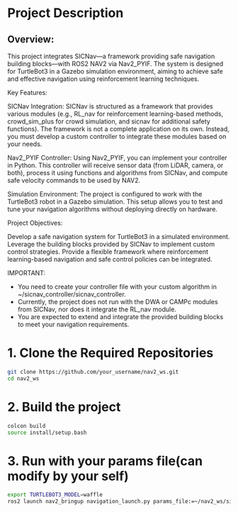 # Project Description
## Overview:
This project integrates SICNav—a framework providing safe navigation building blocks—with ROS2 NAV2 via Nav2_PYIF. The system is designed for TurtleBot3 in a Gazebo simulation environment, aiming to achieve safe and effective navigation using reinforcement learning techniques.

Key Features:

SICNav Integration:
SICNav is structured as a framework that provides various modules (e.g., RL_nav for reinforcement learning-based methods, crowd_sim_plus for crowd simulation, and sicnav for additional safety functions). The framework is not a complete application on its own. Instead, you must develop a custom controller to integrate these modules based on your needs.

Nav2_PYIF Controller:
Using Nav2_PYIF, you can implement your controller in Python. This controller will receive sensor data (from LiDAR, camera, or both), process it using functions and algorithms from SICNav, and compute safe velocity commands to be used by NAV2.

Simulation Environment:
The project is configured to work with the TurtleBot3 robot in a Gazebo simulation. This setup allows you to test and tune your navigation algorithms without deploying directly on hardware.

Project Objectives:

Develop a safe navigation system for TurtleBot3 in a simulated environment.
Leverage the building blocks provided by SICNav to implement custom control strategies.
Provide a flexible framework where reinforcement learning-based navigation and safe control policies can be integrated.

IMPORTANT:
- You need to create your controller file with your custom algorithm in ~/sicnav_controller/sicnav_controller.
- Currently, the project does not run with the DWA or CAMPc modules from SICNav, nor does it integrate the RL_nav module.
- You are expected to extend and integrate the provided building blocks to meet your navigation requirements.


# 1. Clone the Required Repositories
```bash
git clone https://github.com/your_username/nav2_ws.git
cd nav2_ws
```
# 2. Build the project
```bash
colcon build
source install/setup.bash
```
# 3. Run with your params file(can modify by your self)
```bash
export TURTLEBOT3_MODEL=waffle
ros2 launch nav2_bringup navigation_launch.py params_file:=~/nav2_ws/sicnav_controller/params.yaml
```
